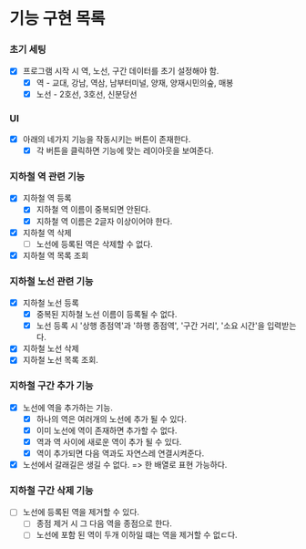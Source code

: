 # 기능 구현 목록

### 초기 세팅
- [x] 프로그램 시작 시 역, 노선, 구간 데이터를 초기 설정해야 함.
  - [x] 역 - 교대, 강남, 역삼, 남부터미널, 양재, 양재시민의숲, 매봉
  - [x] 노선 - 2호선, 3호선, 신분당선
  
### UI
- [x] 아래의 네가지 기능을 작동시키는 버튼이 존재한다.
  - [x] 각 버튼을 클릭하면 기능에 맞는 레이아웃을 보여준다.

### 지하철 역 관련 기능

- [x] 지하철 역 등록
  - [x] 지하철 역 이름이 중복되면 안된다.
  - [x] 지하철 역 이름은 2글자 이상이어야 한다.
- [x] 지하철 역 삭제
  - [ ] 노선에 등록된 역은 삭제할 수 없다.
- [x] 지하철 역 목록 조회

### 지하철 노선 관련 기능
- [x] 지하철 노선 등록
  - [x] 중복된 지하철 노선 이름이 등록될 수 없다.
  - [x] 노선 등록 시 '상행 종점역'과 '하행 종점역', '구간 거리', '소요 시간'을 입력받는다.
- [x] 지하철 노선 삭제
- [x] 지하철 노선 목록 조회.

### 지하철 구간 추가 기능
- [x] 노선에 역을 추가하는 기능.
  - [x] 하나의 역은 여러개의 노선에 추가 될 수 있다.
  - [x] 이미 노선에 역이 존재하면 추가할 수 없다.
  - [x] 역과 역 사이에 새로운 역이 추가 될 수 있다.
  - [x] 역이 추가되면 다음 역과도 자연스레 연결시켜준다.
- [x] 노선에서 갈래길은 생길 수 없다. => 한 배열로 표현 가능하다.

### 지하철 구간 삭제 기능
- [ ] 노선에 등록된 역을 제거할 수 있다.
  - [ ] 종점 제거 시 그 다음 역을 종점으로 한다.
  - [ ] 노선에 포함 된 역이 두개 이하일 떄는 역을 제거할 수 없ㄷ다.
